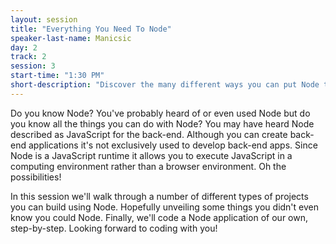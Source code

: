 ```yaml
---
layout: session
title: "Everything You Need To Node"
speaker-last-name: Manicsic
day: 2
track: 2
session: 3
start-time: "1:30 PM"
short-description: "Discover the many different ways you can put Node to use in your projects."
---
```


Do you know Node? You've probably heard of or even used Node but do you know all the things you can do with Node? You may have heard Node described as JavaScript for the back-end. Although you can create back-end applications it's not exclusively used to develop back-end apps. Since Node is a JavaScript runtime it allows you to execute JavaScript in a computing environment rather than a browser environment. Oh the possibilities!

In this session we'll walk through a number of different types of projects you can build using Node. Hopefully unveiling some things you didn't even know you could Node. Finally, we'll code a Node application of our own, step-by-step. Looking forward to coding with you!
